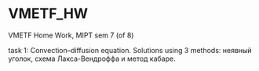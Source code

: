 # VMETF_HW
VMETF Home Work, MIPT sem 7 (of 8)

task 1: Convection–diffusion equation. Solutions using 3 methods: неявный уголок, схема Лакса-Вендроффа и метод кабаре. 

